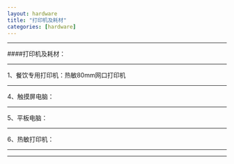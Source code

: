 ```yaml
---
layout: hardware
title: "打印机及耗材"
categories: [hardware]
---
```

<hr/>
####打印机及耗材：
<hr/>
1、餐饮专用打印机：热敏80mm网口打印机
<hr/>
4、触摸屏电脑：
<hr/>
5、平板电脑：
<hr/>
6、热敏打印机：
<hr/>

<hr/>


